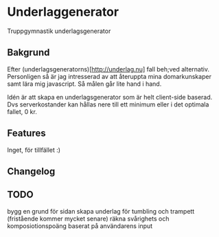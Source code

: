 # Underlaggenerator
Truppgymnastik underlagsgenerator

## Bakgrund
Efter (underlagsgeneratorns)[http://underlag.nu] fall beh;ved alternativ.
Personligen så är jag intresserad av att återuppta mina domarkunskaper samt lära mig javascript. Så målen går lite hand i hand.

Idén är att skapa en underlagsgenerator som är helt client-side baserad. Dvs serverkostander kan hållas nere till ett minimum eller i det optimala fallet, 0 kr.

## Features
Inget, för tillfället :)


## Changelog


## TODO
bygg en grund för sidan
skapa underlag för tumbling och trampett (fristående kommer mycket senare)
räkna svårighets och komposiotionspoäng baserat på användarens input



